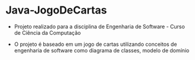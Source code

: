 # Java-JogoDeCartas

- Projeto realizado para a disciplina de Engenharia de Software - Curso de Ciência da Computação

- O projeto é baseado em um jogo de cartas utilizando conceitos de engenharia de software como diagrama de classes, modelo de domínio
